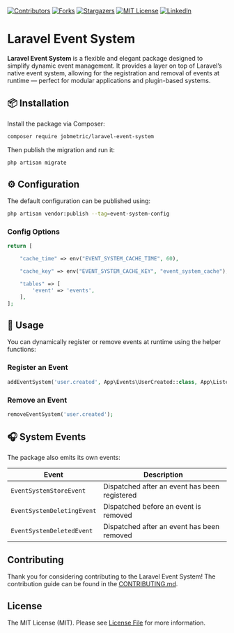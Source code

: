[contributors-shield]: https://img.shields.io/github/contributors/jobmetric/laravel-event-system.svg?style=for-the-badge
[contributors-url]: https://github.com/jobmetric/laravel-event-system/graphs/contributors
[forks-shield]: https://img.shields.io/github/forks/jobmetric/laravel-event-system.svg?style=for-the-badge&label=Fork
[forks-url]: https://github.com/jobmetric/laravel-event-system/network/members
[stars-shield]: https://img.shields.io/github/stars/jobmetric/laravel-event-system.svg?style=for-the-badge
[stars-url]: https://github.com/jobmetric/laravel-event-system/stargazers
[license-shield]: https://img.shields.io/github/license/jobmetric/laravel-event-system.svg?style=for-the-badge
[license-url]: https://github.com/jobmetric/laravel-event-system/blob/master/LICENCE.md
[linkedin-shield]: https://img.shields.io/badge/-LinkedIn-blue.svg?style=for-the-badge&logo=linkedin&colorB=555
[linkedin-url]: https://linkedin.com/in/majidmohammadian

[![Contributors][contributors-shield]][contributors-url]
[![Forks][forks-shield]][forks-url]
[![Stargazers][stars-shield]][stars-url]
[![MIT License][license-shield]][license-url]
[![LinkedIn][linkedin-shield]][linkedin-url]

# Laravel Event System

**Laravel Event System** is a flexible and elegant package designed to simplify dynamic event management. It provides a layer on top of Laravel’s native event system, allowing for the registration and removal of events at runtime — perfect for modular applications and plugin-based systems.

## 📦 Installation

Install the package via Composer:

```bash
composer require jobmetric/laravel-event-system
```

Then publish the migration and run it:

```bash
php artisan migrate
```

## ⚙️ Configuration

The default configuration can be published using:

```bash
php artisan vendor:publish --tag=event-system-config
```

### Config Options

```php
return [

    "cache_time" => env("EVENT_SYSTEM_CACHE_TIME", 60),

    "cache_key" => env("EVENT_SYSTEM_CACHE_KEY", "event_system_cache"),

    "tables" => [
        'event' => 'events',
    ],
];
```

## 🚀 Usage

You can dynamically register or remove events at runtime using the helper functions:

### Register an Event

```php
addEventSystem('user.created', App\Events\UserCreated::class, App\Listeners\SendWelcomeEmail::class, 'Triggered when a new user registers');
```

### Remove an Event

```php
removeEventSystem('user.created');
```

## 🎧 System Events

The package also emits its own events:

| Event                      | Description                                   |
|----------------------------|-----------------------------------------------|
| `EventSystemStoreEvent`    | Dispatched after an event has been registered |
| `EventSystemDeletingEvent` | Dispatched before an event is removed         |
| `EventSystemDeletedEvent`  | Dispatched after an event has been removed    |

## Contributing

Thank you for considering contributing to the Laravel Event System! The contribution guide can be found in the [CONTRIBUTING.md](https://github.com/jobmetric/laravel-event-system/blob/master/CONTRIBUTING.md).

## License

The MIT License (MIT). Please see [License File](https://github.com/jobmetric/laravel-event-system/blob/master/LICENCE.md) for more information.
